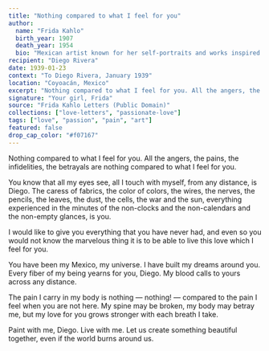 ```yaml
---
title: "Nothing compared to what I feel for you"
author:
  name: "Frida Kahlo"
  birth_year: 1907
  death_year: 1954
  bio: "Mexican artist known for her self-portraits and works inspired by Mexican culture"
recipient: "Diego Rivera"
date: 1939-01-23
context: "To Diego Rivera, January 1939"
location: "Coyoacán, Mexico"
excerpt: "Nothing compared to what I feel for you. All the angers, the pains, the infidelities, the betrayals are nothing compared to what I feel for you."
signature: "Your girl, Frida"
source: "Frida Kahlo Letters (Public Domain)"
collections: ["love-letters", "passionate-love"]
tags: ["love", "passion", "pain", "art"]
featured: false
drop_cap_color: "#f07167"
---
```


Nothing compared to what I feel for you. All the angers, the pains, the infidelities, the betrayals are nothing compared to what I feel for you.

You know that all my eyes see, all I touch with myself, from any distance, is Diego. The caress of fabrics, the color of colors, the wires, the nerves, the pencils, the leaves, the dust, the cells, the war and the sun, everything experienced in the minutes of the non-clocks and the non-calendars and the non-empty glances, is you.

I would like to give you everything that you have never had, and even so you would not know the marvelous thing it is to be able to live this love which I feel for you.

You have been my Mexico, my universe. I have built my dreams around you. Every fiber of my being yearns for you, Diego. My blood calls to yours across any distance.

The pain I carry in my body is nothing — nothing! — compared to the pain I feel when you are not here. My spine may be broken, my body may betray me, but my love for you grows stronger with each breath I take.

Paint with me, Diego. Live with me. Let us create something beautiful together, even if the world burns around us.